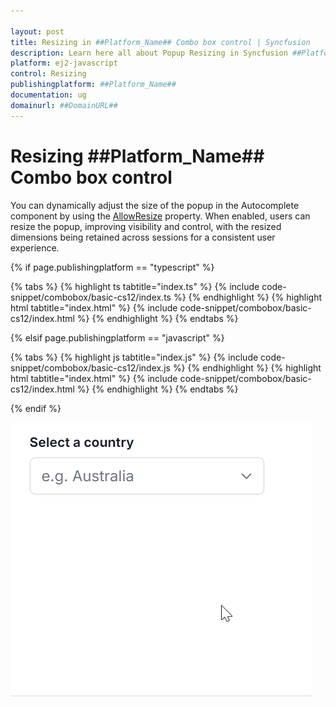```yaml
---

layout: post
title: Resizing in ##Platform_Name## Combo box control | Syncfusion
description: Learn here all about Popup Resizing in Syncfusion ##Platform_Name## Combo box control of Syncfusion Essential JS 2 and more.
platform: ej2-javascript
control: Resizing
publishingplatform: ##Platform_Name##
documentation: ug
domainurl: ##DomainURL##
---
```


# Resizing ##Platform_Name## Combo box control

You can dynamically adjust the size of the popup in the Autocomplete component by using the [AllowResize](https://ej2.syncfusion.com/javascript/documentation/api/combo-box/#allowresize) property. When enabled, users can resize the popup, improving visibility and control, with the resized dimensions being retained across sessions for a consistent user experience.

{% if page.publishingplatform == "typescript" %}

 {% tabs %}
{% highlight ts tabtitle="index.ts" %}
{% include code-snippet/combobox/basic-cs12/index.ts %}
{% endhighlight %}
{% highlight html tabtitle="index.html" %}
{% include code-snippet/combobox/basic-cs12/index.html %}
{% endhighlight %}
{% endtabs %}        

{% elsif page.publishingplatform == "javascript" %}

{% tabs %}
{% highlight js tabtitle="index.js" %}
{% include code-snippet/combobox/basic-cs12/index.js %}
{% endhighlight %}
{% highlight html tabtitle="index.html" %}
{% include code-snippet/combobox/basic-cs12/index.html %}
{% endhighlight %}
{% endtabs %}


{% endif %}

![Resizing in Combo box Component](../images/combobox-resize.gif)